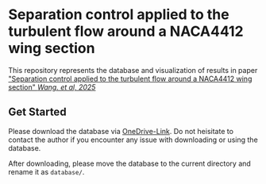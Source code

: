 # Separation control applied to the turbulent flow around a NACA4412 wing section

This repository represents the database and visualization of results in paper ["Separation control applied to the turbulent flow around a NACA4412 wing section" *Wang. et al, 2025*](https://doi.org/10.1016/j.ijheatfluidflow.2025.109900)

## Get Started 

Please download the database via [OneDrive-Link](https://kth-my.sharepoint.com/:f:/g/personal/yuningw_ug_kth_se/EvF_n6eeoy9NuK89F5Ipwg8BC5OomuGxYOcS6O029wRP7A?e=NAxKBy). Do not heisitate to contact the author if you encounter any issue with downloading or using the database.

After downloading, please move the database to the current directory and rename it as `database/`.



